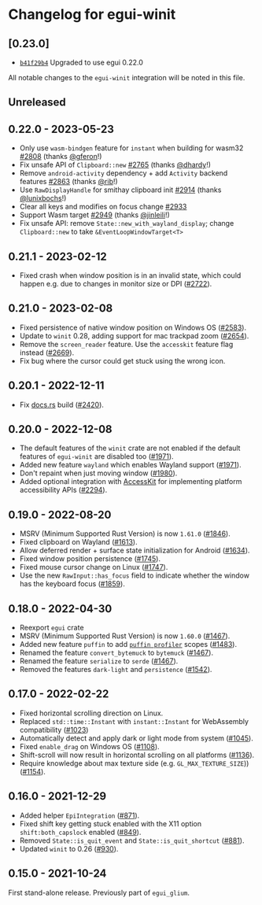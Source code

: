 # Changelog for egui-winit

## \[0.23.0]

- [`b41f29b4`](https://github.com/tauri-apps/egui/commit/b41f29b4dd80dfef2ed65ce8acc98977fc6f63aa) Upgraded to use egui 0.22.0

All notable changes to the `egui-winit` integration will be noted in this file.

## Unreleased

## 0.22.0 - 2023-05-23

- Only use `wasm-bindgen` feature for `instant` when building for wasm32 [#2808](https://github.com/emilk/egui/pull/2808) (thanks [@gferon](https://github.com/gferon)!)
- Fix unsafe API of `Clipboard::new` [#2765](https://github.com/emilk/egui/pull/2765) (thanks [@dhardy](https://github.com/dhardy)!)
- Remove `android-activity` dependency + add `Activity` backend features [#2863](https://github.com/emilk/egui/pull/2863) (thanks [@rib](https://github.com/rib)!)
- Use `RawDisplayHandle` for smithay clipboard init [#2914](https://github.com/emilk/egui/pull/2914) (thanks [@lunixbochs](https://github.com/lunixbochs)!)
- Clear all keys and modifies on focus change [#2933](https://github.com/emilk/egui/pull/2933)
- Support Wasm target [#2949](https://github.com/emilk/egui/pull/2949) (thanks [@jinleili](https://github.com/jinleili)!)
- Fix unsafe API: remove `State::new_with_wayland_display`; change `Clipboard::new` to take `&EventLoopWindowTarget<T>`

## 0.21.1 - 2023-02-12

- Fixed crash when window position is in an invalid state, which could happen e.g. due to changes in monitor size or DPI ([#2722](https://github.com/emilk/egui/issues/2722)).

## 0.21.0 - 2023-02-08

- Fixed persistence of native window position on Windows OS ([#2583](https://github.com/emilk/egui/issues/2583)).
- Update to `winit` 0.28, adding support for mac trackpad zoom ([#2654](https://github.com/emilk/egui/pull/2654)).
- Remove the `screen_reader` feature. Use the `accesskit` feature flag instead ([#2669](https://github.com/emilk/egui/pull/2669)).
- Fix bug where the cursor could get stuck using the wrong icon.

## 0.20.1 - 2022-12-11

- Fix [docs.rs](https://docs.rs/egui-winit) build ([#2420](https://github.com/emilk/egui/pull/2420)).

## 0.20.0 - 2022-12-08

- The default features of the `winit` crate are not enabled if the default features of `egui-winit` are disabled too ([#1971](https://github.com/emilk/egui/pull/1971)).
- Added new feature `wayland` which enables Wayland support ([#1971](https://github.com/emilk/egui/pull/1971)).
- Don't repaint when just moving window ([#1980](https://github.com/emilk/egui/pull/1980)).
- Added optional integration with [AccessKit](https://accesskit.dev/) for implementing platform accessibility APIs ([#2294](https://github.com/emilk/egui/pull/2294)).

## 0.19.0 - 2022-08-20

- MSRV (Minimum Supported Rust Version) is now `1.61.0` ([#1846](https://github.com/emilk/egui/pull/1846)).
- Fixed clipboard on Wayland ([#1613](https://github.com/emilk/egui/pull/1613)).
- Allow deferred render + surface state initialization for Android ([#1634](https://github.com/emilk/egui/pull/1634)).
- Fixed window position persistence ([#1745](https://github.com/emilk/egui/pull/1745)).
- Fixed mouse cursor change on Linux ([#1747](https://github.com/emilk/egui/pull/1747)).
- Use the new `RawInput::has_focus` field to indicate whether the window has the keyboard focus ([#1859](https://github.com/emilk/egui/pull/1859)).

## 0.18.0 - 2022-04-30

- Reexport `egui` crate
- MSRV (Minimum Supported Rust Version) is now `1.60.0` ([#1467](https://github.com/emilk/egui/pull/1467)).
- Added new feature `puffin` to add [`puffin profiler`](https://github.com/EmbarkStudios/puffin) scopes ([#1483](https://github.com/emilk/egui/pull/1483)).
- Renamed the feature `convert_bytemuck` to `bytemuck` ([#1467](https://github.com/emilk/egui/pull/1467)).
- Renamed the feature `serialize` to `serde` ([#1467](https://github.com/emilk/egui/pull/1467)).
- Removed the features `dark-light` and `persistence` ([#1542](https://github.com/emilk/egui/pull/1542)).

## 0.17.0 - 2022-02-22

- Fixed horizontal scrolling direction on Linux.
- Replaced `std::time::Instant` with `instant::Instant` for WebAssembly compatibility ([#1023](https://github.com/emilk/egui/pull/1023))
- Automatically detect and apply dark or light mode from system ([#1045](https://github.com/emilk/egui/pull/1045)).
- Fixed `enable_drag` on Windows OS ([#1108](https://github.com/emilk/egui/pull/1108)).
- Shift-scroll will now result in horizontal scrolling on all platforms ([#1136](https://github.com/emilk/egui/pull/1136)).
- Require knowledge about max texture side (e.g. `GL_MAX_TEXTURE_SIZE`)) ([#1154](https://github.com/emilk/egui/pull/1154)).

## 0.16.0 - 2021-12-29

- Added helper `EpiIntegration` ([#871](https://github.com/emilk/egui/pull/871)).
- Fixed shift key getting stuck enabled with the X11 option `shift:both_capslock` enabled ([#849](https://github.com/emilk/egui/pull/849)).
- Removed `State::is_quit_event` and `State::is_quit_shortcut` ([#881](https://github.com/emilk/egui/pull/881)).
- Updated `winit` to 0.26 ([#930](https://github.com/emilk/egui/pull/930)).

## 0.15.0 - 2021-10-24

First stand-alone release. Previously part of `egui_glium`.
